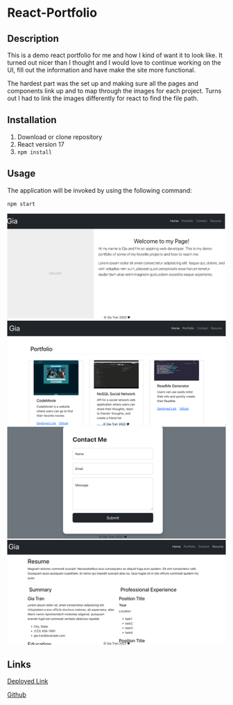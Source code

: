 # React-Portfolio

## Description
This is a demo react portfolio for me and how I kind of want it to look like. It turned out nicer than I thought and I would love to continue working on the UI, fill out the information and have make the site more functional.

The hardest part was the set up and making sure all the pages and components link up and to map through the images for each project. Turns out I had to link the images differently for react to find the file path.


## Installation
1. Download or clone repository
2. React version 17
3. `npm install`

## Usage
The application will be invoked by using the following command:

```bash
npm start
```
![Home page of my portfolio](portfolio/src/images/home.png)
![3 projects displayed with links](portfolio/src/images/projects.png)
![Contact Form with name, email and message](portfolio/src/images/contact.png)
![Demo Resume page with placeholder info](portfolio/src/images/resume.png)

## Links
[Deployed Link](https://gt1222.github.io/React-Portfolio/)

[Github](https://github.com/gt1222/React-Portfolio)